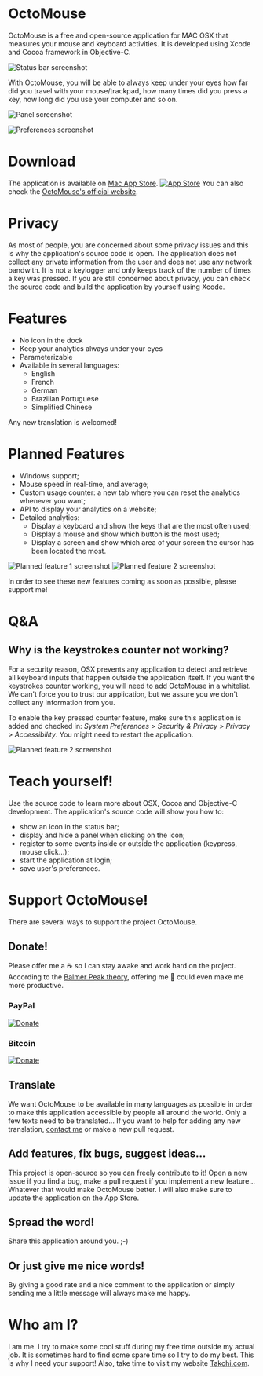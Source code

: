 # OctoMouse

OctoMouse is a free and open-source application for MAC OSX that measures your mouse and keyboard activities.
It is developed using Xcode and Cocoa framework in Objective-C.

 ![Status bar screenshot](http://octomouse.takohi.com/images/screenshots/screen-1.png)

With OctoMouse, you will be able to always keep under your eyes how far did you travel with your mouse/trackpad, how many times did you press a key, how long did you use your computer and so on.

![Panel screenshot](http://octomouse.takohi.com/images/screenshots/screen-2.png)

![Preferences screenshot](http://octomouse.takohi.com/images/screenshots/screen-3.png)

# Download

The application is available on [Mac App Store](https://itunes.apple.com/us/app/octomouse/id1101621241?ls=1&mt=12).
[![App Store](http://octomouse.takohi.com/images/macappstore.png)](https://itunes.apple.com/us/app/octomouse/id1101621241?ls=1&mt=12)
You can also check the [OctoMouse's official website](https://Takohi-Jona.github.io/OctoMouse).

# Privacy

As most of people, you are concerned about some privacy issues and this is why the application's source code is open. The application does not collect any private information from the user and does not use any network bandwith. It is not a keylogger and only keeps track of the number of times a key was pressed.
If you are still concerned about privacy, you can check the source code and build the application by yourself using Xcode.

# Features

* No icon in the dock
* Keep your analytics always under your eyes
* Parameterizable
* Available in several languages:
    * English
    * French
    * German
    * Brazilian Portuguese
    * Simplified Chinese

Any new translation is welcomed!

# Planned Features

* Windows support;
* Mouse speed in real-time, and average;
* Custom usage counter: a new tab where you can reset the analytics whenever you want;
* API to display your analytics on a website;
* Detailed analytics:
    * Display a keyboard and show the keys that are the most often used;
    * Display a mouse and show which button is the most used;
    * Display a screen and show which area of your screen the cursor has been located the most.

![Planned feature 1 screenshot](http://octomouse.takohi.com/images/screenshots/planned-1.png)
![Planned feature 2 screenshot](http://octomouse.takohi.com/images/screenshots/planned-2.png)

In order to see these new features coming as soon as possible, please support me!

# Q&A

## Why is the keystrokes counter not working?

For a security reason, OSX prevents any application to detect and retrieve all keyboard inputs that happen outside the application itself. If you want the keystrokes counter working, you will need to add OctoMouse in a whitelist. We can't force you to trust our application, but we assure you we don't collect any information from you.

To enable the key pressed counter feature, make sure this application is added and checked in: _System Preferences > Security & Privacy > Privacy > Accessibility_. You might need to restart the application.

![Planned feature 2 screenshot](http://octomouse.takohi.com/images/privacy_screen.png)

# Teach yourself!
Use the source code to learn more about OSX, Cocoa and Objective-C development.
The application's source code will show you how to:
* show an icon in the status bar;
* display and hide a panel when clicking on the icon;
* register to some events inside or outside the application (keypress, mouse click...);
* start the application at login;
* save user's preferences.

# Support OctoMouse!
There are several ways to support the project OctoMouse.

## Donate!
Please offer me a :coffee: so I can stay awake and work hard on the project.
According to the [Balmer Peak theory](https://xkcd.com/323/), offering me :beer: could even make me more productive.
### PayPal
[![Donate](https://www.paypalobjects.com/webstatic/en_US/btn/btn_donate_cc_147x47.png)](https://www.paypal.com/cgi-bin/webscr?cmd=_s-xclick&hosted_button_id=GBPR95PCSZSMC)
### Bitcoin
[![Donate](https://www.coinbase.com/assets/buttons/donation_large-5cf4f17cc2d2ae2f45b6b021ee498297409c94dcf0ba1bbf76fd5668e80b0d02.png)](https://www.coinbase.com/checkouts/1a7efbc5c8efa25670885d0b5339a46a)

## Translate
We want OctoMouse to be available in many languages as possible in order to make this application accessible by people all around the world. Only a few texts need to be translated...
If you want to help for adding any new translation, [contact me](contact@takohi.com) or make a new pull request.

## Add features, fix bugs, suggest ideas...
This project is open-source so you can freely contribute to it! Open a new issue if you find a bug, make a pull request if you implement a new feature... Whatever that would make OctoMouse better. I will also make sure to update the application on the App Store.

## Spread the word!
Share this application around you. ;-)

## Or just give me nice words!
By giving a good rate and a nice comment to the application or simply sending me a little message will always make me happy.

# Who am I?
I am me. I try to make some cool stuff during my free time outside my actual job. It is sometimes hard to find some spare time so I try to do my best. This is why I need your support!
Also, take time to visit my website [Takohi.com](http://www.takohi.com).

